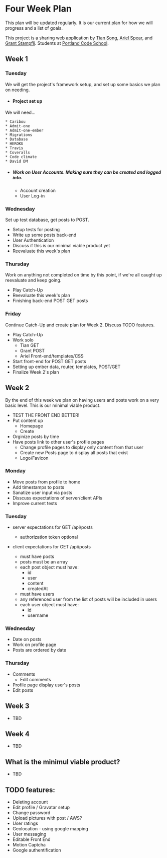 # Four Week Plan
This plan will be updated regularly. It is our current plan for how we will progress and a list of goals.

This project is a sharing web application by [Tian Song](https://github.com/songty), [Ariel Spear](https://github.com/arielspear), and [Grant Stampfli](https://github.com/grantstampfli). Students at [Portland Code School](http://www.portlandcodeschool.com/).

## Week 1

### Tuesday
We will get the project's framework setup, and set up some basics we plan on needing.

* #### Project set up
We will need...

    * Caribou
    * Admit-one
    * Admit-one-ember
    * Migrations
    * Database
    * HEROKU
    * Travis
    * Coveralls
    * Code climate
    * David DM

* ##### Work on User Accounts. Making sure they can be created and logged into.

  * Account creation
  * User Log-in


### Wednesday
Set up test database, get posts to POST.

  * Setup tests for posting
  * Write up some posts back-end
  * User Authentication
  * Discuss if this is our minimal viable product yet
  * Reevaluate this week's plan


### Thursday
Work on anything not completed on time by this point, if we're all caught up reevaluate and keep going.

  * Play Catch-Up
  * Reevaluate this week's plan
  * Finishing back-end POST GET posts


### Friday
Continue Catch-Up and create plan for Week 2. Discuss TODO features.

  * Play Catch-Up
  * Work solo
    * Tian GET
    * Grant POST
    * Ariel Front-end/templates/CSS
  * Start front-end for POST GET posts
  * Setting up ember data, router, templates, POST/GET
  * Finalize Week 2's plan


## Week 2
By the end of this week we plan on having users and posts work on a very basic level. This is our minimal viable product.

  * TEST THE FRONT END BETTER!
  * Put content up
    * Homepage
    * Create
  * Orginize posts by time
  * Have posts link to other user's profile pages
    * Change profile pages to display only content from that user
    * Create new Posts page to display all posts that exist
    * Logo/Favicon

### Monday
  * Move posts from profile to home
  * Add timestamps to posts
  * Sanatize user input via posts
  * Disscuss expectations of server/client APIs
  * Improve current tests

### Tuesday
  * server expectations for GET /api/posts
    * authorization token optional

  * client expectations for GET /api/posts
    * must have posts
    * posts must be an array
    * each post object must have:
      * id
      * user
      * content
      * createdAt
    * must have users
    * any referenced user from the list of posts will be included in users
    * each user object must have:
      * id
      * username

### Wednesday
  * Date on posts
  * Work on profile page
  * Posts are ordered by date

### Thursday
  * Comments
    * Edit comments
  * Profile page display user's posts
  * Edit posts

## Week 3

  * TBD

## Week 4

  * TBD

## What is the minimul viable product?

  * TBD

## TODO features:

  + Deleting account
  + Edit profile / Gravatar setup
  + Change password
  + Upload pictures with post / AWS?
  + User ratings
  + Geolocation - using google mapping
  + User messaging
  + Editable Front End
  + Motion Captcha
  + Google authentification

